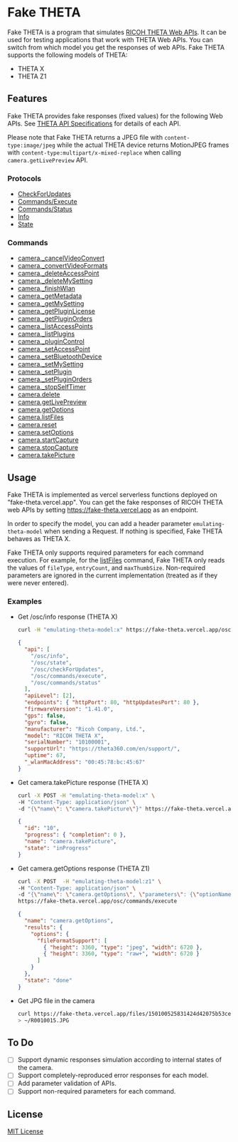 # Fake THETA

Fake THETA is a program that simulates [RICOH THETA Web APIs](https://github.com/ricohapi/theta-api-specs).
It can be used for testing applications that work with THETA Web APIs.
You can switch from which model you get the responses of web APIs.
Fake THETA supports the following models of THETA:

- THETA X
- THETA Z1

## Features

Fake THETA provides fake responses (fixed values) for the following Web APIs.
See [THETA API Specifications](https://github.com/ricohapi/theta-api-specs) for details of each API.

Please note that Fake THETA returns a JPEG file with `content-type:image/jpeg` while the actual THETA device returns MotionJPEG frames with `content-type:multipart/x-mixed-replace` when calling `camera.getLivePreview` API.

### Protocols

- [CheckForUpdates](https://github.com/ricohapi/theta-api-specs/blob/main/theta-web-api-v2.1/protocols/check_for_updates.md)
- [Commands/Execute](https://github.com/ricohapi/theta-api-specs/blob/main/theta-web-api-v2.1/protocols/commands_execute.md)
- [Commands/Status](https://github.com/ricohapi/theta-api-specs/blob/main/theta-web-api-v2.1/protocols/commands_status.md)
- [Info](https://github.com/ricohapi/theta-api-specs/blob/main/theta-web-api-v2.1/protocols/info.md)
- [State](https://github.com/ricohapi/theta-api-specs/blob/main/theta-web-api-v2.1/protocols/state.md)

### Commands

- [camera.\_cancelVideoConvert](https://github.com/ricohapi/theta-api-specs/blob/main/theta-web-api-v2.1/commands/camera._cancel_video_convert.md)
- [camera.\_convertVideoFormats](https://github.com/ricohapi/theta-api-specs/blob/main/theta-web-api-v2.1/commands/camera._convert_video_formats.md)
- [camera.\_deleteAccessPoint](https://github.com/ricohapi/theta-api-specs/blob/main/theta-web-api-v2.1/commands/camera._delete_access_point.md)
- [camera.\_deleteMySetting](https://github.com/ricohapi/theta-api-specs/blob/main/theta-web-api-v2.1/commands/camera._delete_mysetting.md)
- [camera.\_finishWlan](https://github.com/ricohapi/theta-api-specs/blob/main/theta-web-api-v2.1/commands/camera._finish_wlan.md)
- [camera.\_getMetadata](https://github.com/ricohapi/theta-api-specs/blob/main/theta-web-api-v2.1/commands/camera._get_metadata.md)
- [camera.\_getMySetting](https://github.com/ricohapi/theta-api-specs/blob/main/theta-web-api-v2.1/commands/camera._get_my_setting.md)
- [camera.\_getPluginLicense](https://github.com/ricohapi/theta-api-specs/blob/main/theta-web-api-v2.1/commands/camera._get_plugin_license.md)
- [camera.\_getPluginOrders](https://github.com/ricohapi/theta-api-specs/blob/main/theta-web-api-v2.1/commands/camera._get_plugin_orders.md)
- [camera.\_listAccessPoints](https://github.com/ricohapi/theta-api-specs/blob/main/theta-web-api-v2.1/commands/camera._list_access_points.md)
- [camera.\_listPlugins](https://github.com/ricohapi/theta-api-specs/blob/main/theta-web-api-v2.1/commands/camera._list_plugins.md)
- [camera.\_pluginControl](https://github.com/ricohapi/theta-api-specs/blob/main/theta-web-api-v2.1/commands/camera._plugin_control.md)
- [camera.\_setAccessPoint](https://github.com/ricohapi/theta-api-specs/blob/main/theta-web-api-v2.1/commands/camera._set_access_point.md)
- [camera.\_setBluetoothDevice](https://github.com/ricohapi/theta-api-specs/blob/main/theta-web-api-v2.1/commands/camera._set_bluetooth_device.md)
- [camera.\_setMySetting](https://github.com/ricohapi/theta-api-specs/blob/main/theta-web-api-v2.1/commands/camera._set_my_setting.md)
- [camera.\_setPlugin](https://github.com/ricohapi/theta-api-specs/blob/main/theta-web-api-v2.1/commands/camera._set_plugin.md)
- [camera.\_setPluginOrders](https://github.com/ricohapi/theta-api-specs/blob/main/theta-web-api-v2.1/commands/camera._set_plugin_orders.md)
- [camera.\_stopSelfTimer](https://github.com/ricohapi/theta-api-specs/blob/main/theta-web-api-v2.1/commands/camera._stop_self_timer.md)
- [camera.delete](https://github.com/ricohapi/theta-api-specs/blob/main/theta-web-api-v2.1/commands/camera.delete.md)
- [camera.getLivePreview](https://github.com/ricohapi/theta-api-specs/blob/main/theta-web-api-v2.1/commands/camera.get_live_preview.md)
- [camera.getOptions](https://github.com/ricohapi/theta-api-specs/blob/main/theta-web-api-v2.1/commands/camera.get_options.md)
- [camera.listFiles](https://github.com/ricohapi/theta-api-specs/blob/main/theta-web-api-v2.1/commands/camera.list_files.md)
- [camera.reset](https://github.com/ricohapi/theta-api-specs/blob/main/theta-web-api-v2.1/commands/camera.reset.md)
- [camera.setOptions](https://github.com/ricohapi/theta-api-specs/blob/main/theta-web-api-v2.1/commands/camera.set_options.md)
- [camera.startCapture](https://github.com/ricohapi/theta-api-specs/blob/main/theta-web-api-v2.1/commands/camera.start_capture.md)
- [camera.stopCapture](https://github.com/ricohapi/theta-api-specs/blob/main/theta-web-api-v2.1/commands/camera.stop_capture.md)
- [camera.takePicture](https://github.com/ricohapi/theta-api-specs/blob/main/theta-web-api-v2.1/commands/camera.take_picture.md)

## Usage

Fake THETA is implemented as vercel serverless functions deployed on "fake-theta.vercel.app".
You can get the fake responses of RICOH THETA web APIs by setting https://fake-theta.vercel.app
as an endpoint.

In order to specify the model, you can add a header parameter `emulating-theta-model` when sending a Request. If nothing is specified, Fake THETA behaves as THETA X.

Fake THETA only supports required parameters for each command execution. For example, for the [listFiles](https://github.com/ricohapi/theta-api-specs/blob/main/theta-web-api-v2.1/commands/camera.list_files.md) command, Fake THETA only reads the values of `fileType`, `entryCount`, and `maxThumbSize`.
Non-required parameters are ignored in the current implementation (treated as if they were never entered).

### Examples

- Get /osc/info response (THETA X)

  ```bash
  curl -H "emulating-theta-model:x" https://fake-theta.vercel.app/osc/info
  ```

  ```json
  {
    "api": [
      "/osc/info",
      "/osc/state",
      "/osc/checkForUpdates",
      "/osc/commands/execute",
      "/osc/commands/status"
    ],
    "apiLevel": [2],
    "endpoints": { "httpPort": 80, "httpUpdatesPort": 80 },
    "firmwareVersion": "1.41.0",
    "gps": false,
    "gyro": false,
    "manufacturer": "Ricoh Company, Ltd.",
    "model": "RICOH THETA X",
    "serialNumber": "10100001",
    "supportUrl": "https://theta360.com/en/support/",
    "uptime": 67,
    "_wlanMacAddress": "00:45:78:bc:45:67"
  }
  ```

- Get camera.takePicture response (THETA X)

  ```bash
  curl -X POST -H "emulating-theta-model:x" \
  -H "Content-Type: application/json" \
  -d "{\"name\": \"camera.takePicture\"}" https://fake-theta.vercel.app/osc/commands/execute
  ```

  ```json
  {
    "id": "10",
    "progress": { "completion": 0 },
    "name": "camera.takePicture",
    "state": "inProgress"
  }
  ```

- Get camera.getOptions response (THETA Z1)

  ```bash
  curl -X POST  -H "emulating-theta-model:z1" \
  -H "Content-Type: application/json" \
  -d "{\"name\": \"camera.getOptions\", \"parameters\": {\"optionNames\": [\"fileFormatSupport\"]}}" \
  https://fake-theta.vercel.app/osc/commands/execute
  ```

  ```json
  {
    "name": "camera.getOptions",
    "results": {
      "options": {
        "fileFormatSupport": [
          { "height": 3360, "type": "jpeg", "width": 6720 },
          { "height": 3360, "type": "raw+", "width": 6720 }
        ]
      }
    },
    "state": "done"
  }
  ```

- Get JPG file in the camera

  ```bash
  curl https://fake-theta.vercel.app/files/150100525831424d42075b53ce68c300/100RICOH/R0010015.JPG \
  > ~/R0010015.JPG
  ```

## To Do

- [ ] Support dynamic responses simulation according to internal states of the camera.
- [ ] Support completely-reproduced error responses for each model.
- [ ] Add parameter validation of APIs.
- [ ] Support non-required parameters for each command.

## License

[MIT License](LICENSE)
